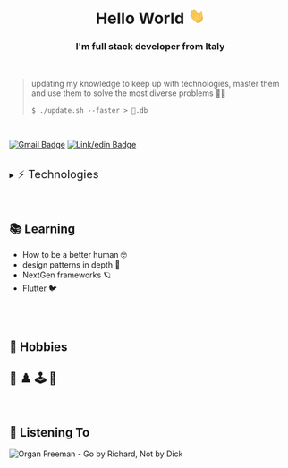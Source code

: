 <h1 align="center">Hello World <img src="https://raw.githubusercontent.com/ABSphreak/ABSphreak/master/gifs/Hi.gif" width="30px" alt="🖖"></h1>
<h3 align="center">I'm full stack developer from Italy</h3>

<br>

>updating my knowledge to keep up with technologies, master them and use them to solve the most diverse problems 👨‍💻
>
>```
>$ ./update.sh --faster > 🧠.db
>```

<br>

[![Gmail Badge](https://img.shields.io/badge/cesare.maio@gmail.com-c14438?style=for-the-badge&logo=Gmail&logoColor=white&link=mailto:cesare.maio@gmail.com)](mailto:cesare.maio@gmail.com)
[![Link/edin Badge](https://img.shields.io/badge/linkedIn-blue?style=for-the-badge&logo=Linkedin&logoColor=white&link=https://www.linkedin.com/in/cesare-maio-322161230)](https://www.linkedin.com/in/cesare-maio-322161230)

<br>

<details>
  <summary><span style="font-size: 20px">⚡ Technologies</span></summary>
  <br/>


![HTML](https://img.shields.io/badge/HTML-E34F26.svg?&style=for-the-badge&logo=html5&logoColor=white)
![CSS](https://img.shields.io/badge/CSS-%231572B6.svg?&style=for-the-badge&logo=css3&logoColor=white)
![SASS](https://img.shields.io/badge/SASS-CC6699.svg?&style=for-the-badge&logo=sass&logoColor=white)
![JavaScript](https://img.shields.io/badge/Javascript-323330.svg?&style=for-the-badge&logo=javascript&logoColor=%23F7DF1E)
![TypeScript](https://img.shields.io/badge/TYPESCRIPT-%23007ACC.svg?&style=for-the-badge&logo=typescript&logoColor=white)\
![Vue.js](https://img.shields.io/badge/Vue.js-35495E?style=for-the-badge&logo=vuedotjs&logoColor=4FC08D)
![React](https://img.shields.io/badge/React-282C34?style=for-the-badge&logo=react&logoColor=61dAFB)
![Laravel](https://img.shields.io/badge/Laravel-FF2D30?style=for-the-badge&logo=laravel&logoColor=white)
![JQuery](https://img.shields.io/badge/JQuery-0769AD.svg?&style=for-the-badge&logo=jquery&logoColor=white)\
![NodeJS](https://img.shields.io/badge/Nodejs-509933.svg?&style=for-the-badge&logo=node.js&logoColor=white)
![PHP](https://img.shields.io/badge/PHP-777BB4.svg?&style=for-the-badge&logo=php&logoColor=white)
![Cpp](https://img.shields.io/badge/C++-00599C.svg?&style=for-the-badge&logo=c%2B%2B&logoColor=white)\
![Vite](https://img.shields.io/badge/Vite-747bff?style=for-the-badge&logo=vite&logoColor=FFC119)
![webpack](https://img.shields.io/badge/webpack-2B3A42?style=for-the-badge&logo=webpack&logoColor=5299C8)\
![Git](https://img.shields.io/badge/GIT-%23F05033.svg?&style=for-the-badge&logo=git&logoColor=white)
![GitHub](https://img.shields.io/badge/GitHub-%23121011.svg?&style=for-the-badge&logo=github&logoColor=white)
![GitLab](https://img.shields.io/badge/GitLab-%23181717.svg?&style=for-the-badge&logo=gitlab&logoColor=white)\
![Docker](https://img.shields.io/badge/Docker-2496ED.svg?&style=for-the-badge&logo=docker&logoColor=white)
![Postgres](https://img.shields.io/badge/Postgres-%23316192.svg?&style=for-the-badge&logo=postgresql&logoColor=white)
![MySQL](https://img.shields.io/badge/MariaDB-4479A1.svg?&style=for-the-badge&logo=mariadb&logoColor=white)\
![REST API](https://img.shields.io/badge/REST-02569B.svg?&style=for-the-badge&logo=rest&logoColor=white)
![GRAPHQL](https://img.shields.io/badge/GraphQL-E10098.svg?&style=for-the-badge&logo=graphql&logoColor=white)\
![LINUX](https://img.shields.io/badge/Linux-FCC624?style=for-the-badge&logo=linux&logoColor=black)
![VSCode](https://img.shields.io/badge/vscode-007ACC.svg?&style=for-the-badge&logo=visual-studio-code)\
![Arduino](https://img.shields.io/badge/Arduino-00979D.svg?&style=for-the-badge&logo=arduino&logoColor=white)\
![PHOTOSHOP](https://img.shields.io/badge/Photoshop-001C33.svg?&style=for-the-badge&logo=adobe-photoshop&logoColor=white)
![FIGMA](https://img.shields.io/badge/Figma-E29FFf.svg?&style=for-the-badge&logo=figma&logoColor=2C2C2C)

</details>

<br>
<br>

## 📚 Learning

- How to be a better human 🤓
- design patterns in depth 🌱
- NextGen frameworks 🪐
- Flutter 🐦

<br>
<br>

## 📅 Hobbies
## 🎸 ♟️ 🕹️ 🛫

<br>

## 🎵 Listening To

[<img align="left" alt="Organ Freeman - Go by Richard, Not by Dick" src="https://img.shields.io/badge/Organ Freeman-Go by Richard, Not by Dick-AD6073?style=for-the-badge&logo=spotify&logoColor=white" />](https://open.spotify.com/track/0f1JMaMY0G3HLmpOwb1K8n?si=602b532b410744cd)

<br>
<br>
